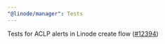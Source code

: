 ```yaml
---
"@linode/manager": Tests
---
```


Tests for ACLP alerts in Linode create flow ([#12394](https://github.com/linode/manager/pull/12394))
